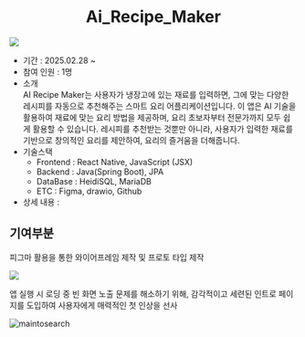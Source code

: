 <h1 align="center">Ai_Recipe_Maker</h1>
<img src="https://i.imgur.com/Au9fkvZ.png"/>

- 기간 : 2025.02.28 ~
- 참여 인원 : 1명
- 소개</br>
AI Recipe Maker는 사용자가 냉장고에 있는 재료를 입력하면, 그에 맞는 다양한 레시피를 자동으로 추천해주는 스마트 요리 어플리케이션입니다. 이 앱은 AI 기술을 활용하여 재료에 맞는 요리 방법을 제공하며, 요리 초보자부터 전문가까지 모두 쉽게 활용할 수 있습니다. 레시피를 추천받는 것뿐만 아니라, 사용자가 입력한 재료를 기반으로 창의적인 요리를 제안하여, 요리의 즐거움을 더해줍니다.
- 기술스택</br>
  * Frontend : React Native, JavaScript (JSX)
  * Backend : Java(Spring Boot), JPA
  * DataBase : HeidiSQL, MariaDB
  * ETC : Figma, drawio, Github
- 상세 내용 : 
  

## 기여부분

피그마 활용을 통한 와이어프레임 제작 및 프로토 타입 제작

<img src="https://i.imgur.com/uRrQnZk.png"/>
</br>

앱 실행 시 로딩 중 빈 화면 노출 문제를 해소하기 위해, 감각적이고 세련된 인트로 페이지를 도입하여 사용자에게 매력적인 첫 인상을 선사

![maintosearch](https://github.com/user-attachments/assets/d461dfdd-6d74-4fa0-98b9-9a956494d188)
